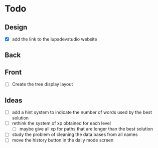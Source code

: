 # Todo

## Design

- [x] add the link to the lupadevstudio website

## Back

## Front

- [ ] Create the tree display layout

## Ideas

- [ ] add a hint system to indicate the number of words used by the best solution
- [ ] rethink the system of xp obtained for each level
  - [ ] maybe give all xp for paths that are longer than the best solution
- [ ] study the problem of cleaning the data bases from all names
- [ ] move the history button in the daily mode screen
